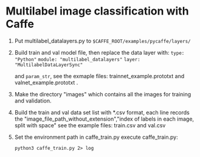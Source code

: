 # Multilabel image classification with Caffe

1. Put multilabel_datalayers.py to `$CAFFE_ROOT/examples/pycaffe/layers/`

2. Build train and val model file, then replace the data layer with:
   `type: "Python"`
   `module: "multilabel_datalayers"`
   `layer: "MultilabelDataLayerSync"`
   
   and `param_str`,
   see the exmaple files: trainnet_example.prototxt and valnet_example.prototxt .

3. Make the directory "images" which contains all the images for training and validation.

4. Build the train and val data set list with *.csv format,
   each line records the "image_file_path_without_extension","index of labels in each image, split with space"
   see the example files: train.csv and val.csv

5. Set the environment path in caffe_train.py
   execute caffe_train.py: 
    
   `python3 caffe_train.py 2> log`
